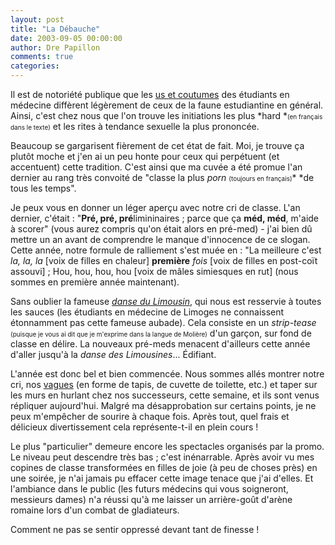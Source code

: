 ```yaml
---
layout: post
title: "La Débauche"
date: 2003-09-05 00:00:00
author: Dre Papillon
comments: true
categories: 
---
```



Il est de notoriété publique que les [us et coutumes](http://www.remede.org/spip/rubrique.php3?id_rubrique=7) des étudiants en médecine diffèrent légèrement de ceux de la faune estudiantine en général.  Ainsi, c'est chez nous que l'on trouve les initiations les plus *hard *<FONT size=1>(en français dans le texte)</FONT> et les rites à tendance sexuelle la plus prononcée.

Beaucoup se gargarisent fièrement de cet état de fait.  Moi, je trouve ça plutôt moche et j'en ai un peu honte pour ceux qui perpétuent (et accentuent) cette tradition.  C'est ainsi que ma cuvée a été promue l'an dernier au rang très convoité de "classe la plus *porn* <FONT size=1>(toujours en français)</FONT>* *de tous les temps".

Je peux vous en donner un léger aperçu avec notre cri de classe.  L'an dernier, c'était : "<STRONG>Pré, pré, pré</STRONG>limininaires ; parce que ça <STRONG>méd, méd</STRONG>, m'aide à scorer" (vous aurez compris qu'on était alors en pré-med) - j'ai bien dû mettre un an avant de comprendre le manque d'innocence de ce slogan.  Cette année, notre formule de ralliement s'est muée en : "La meilleure c'est *la, la, la* [voix de filles en chaleur] <STRONG>première</STRONG> *fois* [voix de filles en post-coït assouvi] ; Hou, hou, hou, hou [voix de mâles simiesques en rut] (nous sommes en première année maintenant).

Sans oublier la fameuse *[danse du Limousin](http://www.remede.org/spip/article.php3?id_article=178)*, qui nous est resservie à toutes les sauces (les étudiants en médecine de Limoges ne connaissent étonnamment pas cette fameuse aubade).  Cela consiste en un *strip-tease* <FONT size=1>(puisque je vous ai dit que je m'exprime dans la langue de Molière)</FONT> d'un garçon, sur fond de classe en délire.  La nouveaux pré-meds menacent d'ailleurs cette année d'aller jusqu'à la *danse des Limousines*...  Édifiant.

L'année est donc bel et bien commencée.  Nous sommes allés montrer notre cri, nos [vagues](http://www.remede.org/spip/article.php3?id_article=176) (en forme de tapis, de cuvette de toilette, etc.) et taper sur les murs en hurlant chez nos successeurs, cette semaine, et ils sont venus répliquer aujourd'hui.  Malgré ma désapprobation sur certains points, je ne peux m'empêcher de sourire à chaque fois.  Après tout, quel frais et délicieux divertissement cela représente-t-il en plein cours !

Le plus "particulier" demeure encore les spectacles organisés par la promo.  Le niveau peut descendre très bas ; c'est inénarrable.  Après avoir vu mes copines de classe transformées en filles de joie (à peu de choses près) en une soirée, je n'ai jamais pu effacer cette image tenace que j'ai d'elles.  Et l'ambiance dans le public (les futurs médecins qui vous soigneront, messieurs dames) n'a réussi qu'à me laisser un arrière-goût d'arène romaine lors d'un combat de gladiateurs.

Comment ne pas se sentir oppressé devant tant de finesse !
